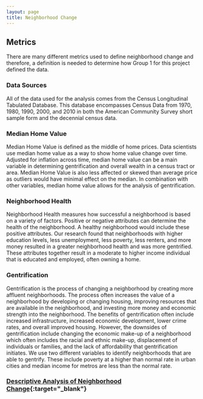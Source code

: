 ```yaml
---
layout: page
title: Neighborhood Change
---
```


## Metrics

There are many different metrics used to define neighborhood change and therefore, a definition is needed to determine how Group 1 for this project defined the data. 

### Data Sources

All of the data used for the analysis comes from the Census Longitudinal Tabulated Database. This database encompasses Census Data from 1970, 1980, 1990, 2000, and 2010 in both the American Community Survey short sample form and the decennial census data. 

### Median Home Value

Median Home Value is defined as the middle of home prices. Data scientists use median home value as a way to show home value change over time. Adjusted for inflation across time, median home value can be a main variable in determining gentrification and overall wealth in a census tract or area. Median Home Value is also less affected or skewed than average price as outliers would have minimal effect on the median. In combination with other variables, median home value allows for the analysis of gentrification. 

### Neighborhood Health

Neighborhood Health measures how successful a neighborhood is based on a variety of factors. Positive or negative attributes can determine the health of the neighborhood. A healthy neighborhood would include these positive attributes. Our research found that neighborhoods with higher education levels, less unemployment, less poverty, less renters, and more money resulted in a greater neighborhood health and was more gentrified. These attributes together result in a moderate to higher income individual that is educated and employed, often owning a home. 

### Gentrification

Gentrification is the process of changing a neighborhood by creating more affluent neighborhoods. The process often increases the value of a neighborhood by developing or changing housing, improving resources that are available in the neighborhood, and investing more money and economic strength into the neighborhood. The benefits of gentrification often include increased infrastructure, increased economic development, lower crime rates, and overall improved housing. However, the downsides of gentrification include changing the economic make-up of a neighborhood which often includes the racial and ethnic make-up, displacement of individuals or families, and the lack of affordability that gentrification initiates. We use two different variables to identify neighborhoods that are able to gentrify. These include poverty at a higher than normal rate in urban cities and median income for metros are less than the normal rate. 

### [Descriptive Analysis of Neighborhood Change](/report-templates/analysis-of-neighborhood-changes.html){:target="_blank"}


